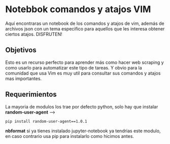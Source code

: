 # Notebbok comandos y atajos VIM
Aquí encontraras un notebook de los comandos y atajos de vim, además de archivos json con un tema especifico para aquellos que les interesa obtener ciertos atajos. DISFRUTEN!

## Objetivos
Esto es un recurso perfecto para aprender más como hacer web scraping y como usarlo para automatizar este tipo de tareas. Y obvio para la comunidad que usa Vim es muy util para consultar sus comandos y atajos mas importantes.

## Requerimientos
La mayoria de modulos los trae por defecto python, solo hay que instalar **random-user-agent** -->

```
pip install random-user-agent==1.0.1
```

**nbformat** si ya tienes instalado jupyter-notebook ya tendrias este modulo, en caso contrario usa pip para instalarlo como hicimos antes.
